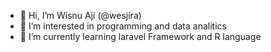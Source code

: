 - 👋 Hi, I’m Wisnu Aji (@wesjira)
- 👀 I’m interested in programming and data analitics
- 🌱 I’m currently learning laravel Framework and R language
<!---
- 💞️ I’m looking to collaborate on ...
- 📫 How to reach me ...
--->
<!---
wesjira/wesjira is a ✨ special ✨ repository because its `README.md` (this file) appears on your GitHub profile.
You can click the Preview link to take a look at your changes.
--->
